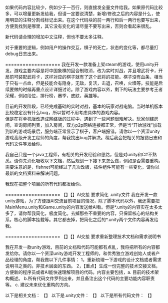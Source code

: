 如果代码内容比较少，例如少于一百行，则直接发全量文件给我。如果原代码比较多，可以增量更新发给我，但请一定要说清楚，新增/修改之后的内容是什么，使用明显的注释分割线标记出来。在这个代码块的前一两行和后一两行也要写出来，方便我找到是哪里，其它没有变化的请尽量不要写出来，否则会看起来很乱。

新代码请合理的增加中文注释，但也不要太多注释。

对于重要的逻辑，例如用户的操作交互，棋子的死亡，状态的变化等，都尽量打debug日志出来。


===================
我在开发一款准备上架steam的游戏，使用unity开发。游戏主要内容是将中国象棋的回合制取消，改为实时对战，并且增武将卡，开局前可装配武将卡，这样对应的棋子就有了这个武将的技能。棋子没有血条，相当于只有一点血，但是技能会有隐身，无敌，复活，击退，召唤，火墙等。技能是后续要做的时候再重点设计详细讨论。除了游戏内容以外，剩下的玩法主要参考王者荣耀，例如段位，排行榜，赛季，皮肤，英雄等。

目前的开发阶段，已经完成基础的实时对战，基本的玩家对战电脑。当时单机版本比较稳定没有什么bug，所以暂时不用考虑具体的游戏内容。  
但是在将单机版改造成网络版的过程中，遇到了一些问题很难解决。玩家创建房间，查询房间列表，加入房间，双方p2p网络连接都正常，但是当“开始游戏”加载到新的游戏场景后，服务端正常显示了棋子，客户端报错。请你以一个资深unity游戏高级开发工程师的角度，帮我找出bug并解决。稍后我会把相关的报错日志和代码文件等发给你。

我自己只是一个java工程师，有相关的开发经验和思路，但是对unity和C#不熟悉。请你先消化吸收以下文档，然后规划一下接下来怎么做，例如是否需要重构。需要注意的是，fishnet可能经过了几次改版，插件组件可能有一些变化，请你以最新的文档资料来解决问题。

我现在把整个项目的所有代码都发给你。

===================
【】【】AI交接   要求简化 .unity文件
我在开发一款unity游戏，为了方便跟AI交流目前项目的情况，除了脚本代码以外，我还需要把MainMenu.unity和Game.unity的内容发送给AI看。但是*.unity的内容实在太多太多了，请你帮我简化，极度简化。去掉那些不重要的内容，只保留核心的结构关系，核心的脚本挂载等。其它都去掉，把简化之后的*.unity两个文件内容再发给我。


===================
【】【】AI交接  要求重新整理技术文档和需求说明书

我在开发一款unity游戏，目前的文档和代码可能都有点乱，我将把所有的内容都发给你。请你以一个资深unity游戏开发工程师的，和优秀独立游戏创始人或者产品经理的角度，帮我做以下几件事情：
1，重新梳理一下游戏的设计文档或者需求说明书之类的。非技术层面的东西。
2，【重点】生成一份完整的技术交接文档，方便新的程序员或者AI能快速理解项目的代码。内容主要包括，a. 目前的技术架构概述。 b.所有代码文件罗列出来，并且备注出这个代码的主要功能内容职责等。 c. 建议未来优化重构的方向。

以下是相关文档：
【】
以下是.unity文件：
【】
以下是所有代码文件：
【】